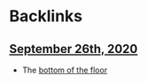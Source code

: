 
# Backlinks
## [September 26th, 2020](<September 26th, 2020.md>)
- The [bottom of the floor](<bottom of the floor.md>)

